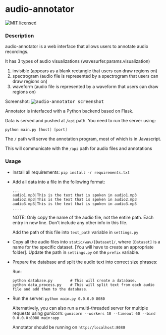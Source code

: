 # audio-annotator

[![MIT licensed](https://img.shields.io/badge/license-BSD2-blue.svg)](https://github.com/CrowdCurio/audio-annotator/blob/master/LICENSE.txt)

### Description
audio-annotator is a web interface that allows users to annotate audio recordings.

It has 3 types of audio visualizations (wavesurfer.params.visualization)
   1. invisible (appears as a blank rectangle that users can draw regions on)
   2. spectrogram (audio file is represented by a spectrogram that users can draw regions on)
   3. waveform (audio file is represented by a waveform that users can draw regions on)

Screenshot:
<kbd>
![audio-annotator screenshot](https://github.com/CrowdCurio/audio-annotator/blob/master/static/img/task-interface.png)
</kbd>

Annotator is interfaced with a Python backend based on Flask.

Data is served and pushed at `/api` path. You need to run the server using:

`python main.py [host] [port]`

The `/` path will serve the annotation program, most of which is in Javascript.

This will communicate with the `/api` path for audio files and annotations

### Usage
- Install all requirements: `pip install -r requirements.txt`

- Add all data into a file in the following format:
  ```
  ...
  audio1.mp3|This is the text that is spoken in audio1.mp3
  audio2.mp3|This is the text that is spoken in audio2.mp3
  audio3.mp3|This is the text that is spoken in audio3.mp3
  ....
  ```
  NOTE: Only copy the name of the audio file, not the entire path. Each entry in new line. Don't include any other info in this file.

  Add the path of this file into `text_path` variable in `settings.py`

- Copy all the audio files into `static/wav/[Dataset]/`, where `[Dataset]` is a name for the specific dataset. [You will have to create an appropriate folder]. Update the path in `settings.py` on the `prefix` variable.

- Prepare the database and split the audio text into correct size phrases:

  Run:

  ```
  python database.py        # This will create a database.
  python data_process.py    # This will split text from each audio file and add them to the database.
  ```

- Run the server: `python main.py 0.0.0.0 8080`

  Alternatively, you can also run a multi-threaded server for multiple requests using gunicorn: `gunicorn --workers 10 --timeout 60 --bind 0.0.0.0:8088 main:app`

  Annotator should be running on `http://localhost:8080`
